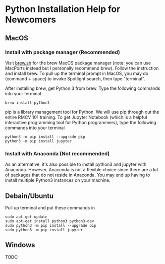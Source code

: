 # Python Installation Help for Newcomers

## MacOS

### Install with package manager (Recommended)

Visit [brew.sh](https://brew.sh/) for the brew MacOS package manager
(note: you can use MacPorts instead but I personally recommend brew). Follow the instruction and install brew.
To pull up the terminal prompt in MacOS, you may do
(command + space) to invoke Spotlight search, then type "terminal".

After installing brew, get Python 3 from brew. Type the following
commands into your terminal
```
brew install python3
```

pip is a library management tool for Python. We will use pip through out the entire RMCV 101 training.
To get Jupyter Notebook (which is a helpful interactive programming tool
for Python programmers), type the following commands into your terminal
```
python3 -m pip install --upgrade pip
python3 -m pip install jupyter
```

### Install with Anaconda (Not recommended)

As an alternative, it's also possible to install python3 and jupyter with Anaconda.
However, Anaconda is not a flexible choice since there are a lot of packages
that do not reside in Anaconda. You may end up having to install multiple
Python3 instances on your machine.

## Debain/Ubuntu

Pull up terminal and put these commands in
```
sudo apt-get update
sudo apt-get install python3 python3-dev
sudo python3 -m pip install --upgrade pip
sudo python3 -m pip install jupyter
```

## Windows

TODO
